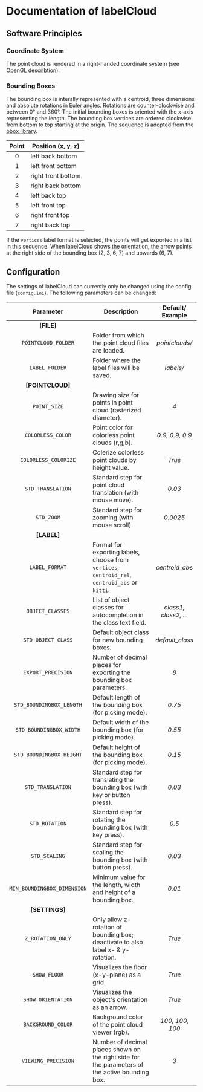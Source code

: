 # Documentation of labelCloud

## Software Principles

### Coordinate System

The point cloud is rendered in a right-handed coordinate system (see [OpenGL describtion](https://learnopengl.com/Getting-started/Coordinate-Systems)).

### Bounding Boxes

The bounding box is interally represented with a centroid, three dimensions and absolute rotations in Euler angles.
Rotations are counter-clockwise and between 0° and 360°.
The initial bounding boxes is oriented with the x-axis representing the length.
The bounding box vertices are ordered clockwise from bottom to top starting at the origin.
The sequence is adopted from the [bbox library](https://varunagrawal.github.io/bbox/bbox.html#module-bbox.bbox3d).

| Point | Position (x, y, z)|
| :---: | --- |
| 0 | left back bottom |
| 1 | left front bottom |
| 2 | right front bottom |
| 3 | right back bottom |
| 4 | left back top |
| 5 | left front top |
| 6 | right front top |
| 7 | right back top |

If the `vertices` label format is selected, the points will get exported in a list in this sequence.
When labelCloud shows the orientation, the arrow points at the right side of the bounding box (2, 3, 6, 7) and upwards (6, 7).

## Configuration

The settings of labelCloud can currently only be changed using the config file (`config.ini`).
The following parameters can be changed:

| Parameter | Description | Default/ Example |
| :---: | --- | :---: |
| **[FILE]** |
| `POINTCLOUD_FOLDER` | Folder from which the point cloud files are loaded. | *pointclouds/* |
| `LABEL_FOLDER`| Folder where the label files will be saved. | *labels/* |
| **[POINTCLOUD]** |
| `POINT_SIZE` | Drawing size for points in point cloud (rasterized diameter). | *4* |
| `COLORLESS_COLOR` | Point color for colorless point clouds (r,g,b). | *0.9, 0.9, 0.9* |
| `COLORLESS_COLORIZE` | Colerize colorless point clouds by height value. | *True* |
| `STD_TRANSLATION` | Standard step for point cloud translation (with mouse move). | *0.03* |
| `STD_ZOOM` | Standard step for zooming (with mouse scroll). | *0.0025* |
| **[LABEL]** |
| `LABEL_FORMAT` | Format for exporting labels, choose from `vertices`, `centroid_rel`, `centroid_abs` or `kitti`. | *centroid_abs* |
| `OBJECT_CLASSES` | List of object classes for autocompletion in the class text field. | *class1, class2, ...* |
| `STD_OBJECT_CLASS` | Default object class for new bounding boxes. | *default_class* |
| `EXPORT_PRECISION` | Number of decimal places for exporting the bounding box parameters. | *8* |
| `STD_BOUNDINGBOX_LENGTH` | Default length of the bounding box (for picking mode). | *0.75* |
| `STD_BOUNDINGBOX_WIDTH` | Default width of the bounding box (for picking mode). | *0.55* |
| `STD_BOUNDINGBOX_HEIGHT`| Default height of the bounding box (for picking mode). | *0.15* |
| `STD_TRANSLATION`| Standard step for translating the bounding box (with key or button press). | *0.03* |
| `STD_ROTATION` | Standard step for rotating the bounding box (with key press). | *0.5* |
| `STD_SCALING` | Standard step for scaling the bounding box (with button press). | *0.03* |
| `MIN_BOUNDINGBOX_DIMENSION` | Minimum value for the length, width and height of a bounding box. | *0.01* |
| **[SETTINGS]** |
| `Z_ROTATION_ONLY` | Only allow z-rotation of bounding box; deactivate to also label x- & y-rotation. | *True* |
| `SHOW_FLOOR` | Visualizes the floor (x-y-plane) as a grid. | *True* |
| `SHOW_ORIENTATION` | Visualizes the object's orientation as an arrow. | *True* |
| `BACKGROUND_COLOR` | Background color of the point cloud viewer (rgb). | *100, 100, 100* |
| `VIEWING_PRECISION` | Number of decimal places shown on the right side for the parameters of the active bounding box. | *3* |